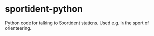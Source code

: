 # sportident-python
Python code for talking to Sportident stations. Used e.g. in the sport of orienteering.

